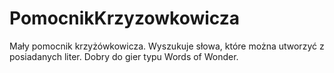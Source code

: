 # PomocnikKrzyzowkowicza
Mały pomocnik krzyżówkowicza. Wyszukuje słowa, które można utworzyć z posiadanych liter. Dobry do gier typu Words of Wonder.
